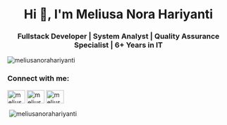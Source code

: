 <h1 align="center">Hi 👋, I'm Meliusa Nora Hariyanti</h1>
<h3 align="center">Fullstack Developer | System Analyst | Quality Assurance Specialist | 6+ Years in IT</h3>

<p align="left"> <img src="https://komarev.com/ghpvc/?username=meliusanorahariyanti&label=Profile%20views&color=0e75b6&style=flat" alt="meliusanorahariyanti" /> </p>

<h3 align="left">Connect with me:</h3>
<p align="left">
<a href="https://linkedin.com/in/meliusanorahariyanti" target="blank"><img align="center" src="https://raw.githubusercontent.com/rahuldkjain/github-profile-readme-generator/master/src/images/icons/Social/linked-in-alt.svg" alt="meliusanorahariyanti" height="30" width="40" /></a>
<a href="https://fb.com/meliusa" target="blank"><img align="center" src="https://raw.githubusercontent.com/rahuldkjain/github-profile-readme-generator/master/src/images/icons/Social/facebook.svg" alt="meliusa" height="30" width="40" /></a>
<a href="https://instagram.com/meliusa26" target="blank"><img align="center" src="https://raw.githubusercontent.com/rahuldkjain/github-profile-readme-generator/master/src/images/icons/Social/instagram.svg" alt="meliusa26" height="30" width="40" /></a>
</p>

<p>&nbsp;<img align="center" src="https://github-readme-stats.vercel.app/api?username=meliusanorahariyanti&show_icons=true&locale=en" alt="meliusanorahariyanti" /></p>
